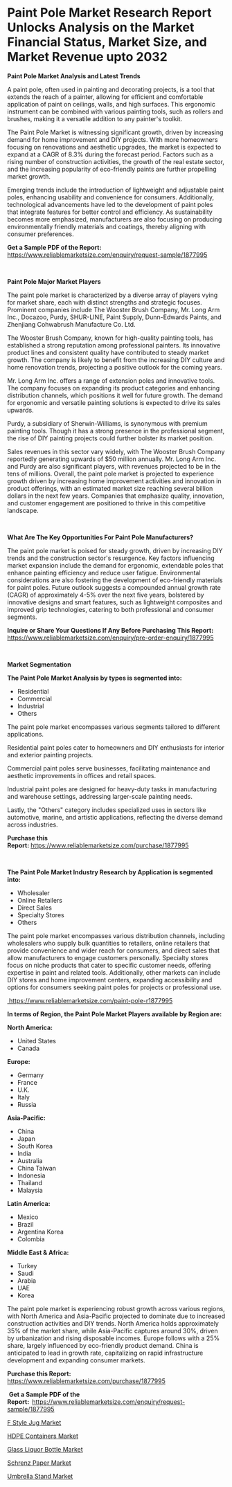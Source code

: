 <p><h1>Paint Pole Market Research Report Unlocks Analysis on the Market Financial Status, Market Size, and Market Revenue upto 2032</h1></p><p><strong>Paint Pole Market Analysis and Latest Trends</strong></p>
<p><p>A paint pole, often used in painting and decorating projects, is a tool that extends the reach of a painter, allowing for efficient and comfortable application of paint on ceilings, walls, and high surfaces. This ergonomic instrument can be combined with various painting tools, such as rollers and brushes, making it a versatile addition to any painter's toolkit.</p><p>The Paint Pole Market is witnessing significant growth, driven by increasing demand for home improvement and DIY projects. With more homeowners focusing on renovations and aesthetic upgrades, the market is expected to expand at a CAGR of 8.3% during the forecast period. Factors such as a rising number of construction activities, the growth of the real estate sector, and the increasing popularity of eco-friendly paints are further propelling market growth. </p><p>Emerging trends include the introduction of lightweight and adjustable paint poles, enhancing usability and convenience for consumers. Additionally, technological advancements have led to the development of paint poles that integrate features for better control and efficiency. As sustainability becomes more emphasized, manufacturers are also focusing on producing environmentally friendly materials and coatings, thereby aligning with consumer preferences.</p></p>
<p><strong>Get a Sample PDF of the Report:&nbsp;</strong> <a href="https://www.reliablemarketsize.com/enquiry/request-sample/1877995?utm_campaign=2115&utm_medium=2&utm_source=Github&utm_content=ia&utm_term=04042025&utm_id=paint-pole">https://www.reliablemarketsize.com/enquiry/request-sample/1877995</a></p>
<p>&nbsp;</p>
<p><strong>Paint Pole Major Market Players</strong></p>
<p><p>The paint pole market is characterized by a diverse array of players vying for market share, each with distinct strengths and strategic focuses. Prominent companies include The Wooster Brush Company, Mr. Long Arm Inc., Docazoo, Purdy, SHUR-LINE, Paint Supply, Dunn-Edwards Paints, and Zhenjiang Cohwabrush Manufacture Co. Ltd. </p><p>The Wooster Brush Company, known for high-quality painting tools, has established a strong reputation among professional painters. Its innovative product lines and consistent quality have contributed to steady market growth. The company is likely to benefit from the increasing DIY culture and home renovation trends, projecting a positive outlook for the coming years.</p><p>Mr. Long Arm Inc. offers a range of extension poles and innovative tools. The company focuses on expanding its product categories and enhancing distribution channels, which positions it well for future growth. The demand for ergonomic and versatile painting solutions is expected to drive its sales upwards.</p><p>Purdy, a subsidiary of Sherwin-Williams, is synonymous with premium painting tools. Though it has a strong presence in the professional segment, the rise of DIY painting projects could further bolster its market position. </p><p>Sales revenues in this sector vary widely, with The Wooster Brush Company reportedly generating upwards of $50 million annually. Mr. Long Arm Inc. and Purdy are also significant players, with revenues projected to be in the tens of millions. Overall, the paint pole market is projected to experience growth driven by increasing home improvement activities and innovation in product offerings, with an estimated market size reaching several billion dollars in the next few years. Companies that emphasize quality, innovation, and customer engagement are positioned to thrive in this competitive landscape.</p></p>
<p>&nbsp;</p>
<p><strong>What Are The Key Opportunities For Paint Pole Manufacturers?</strong></p>
<p><p>The paint pole market is poised for steady growth, driven by increasing DIY trends and the construction sector's resurgence. Key factors influencing market expansion include the demand for ergonomic, extendable poles that enhance painting efficiency and reduce user fatigue. Environmental considerations are also fostering the development of eco-friendly materials for paint poles. Future outlook suggests a compounded annual growth rate (CAGR) of approximately 4-5% over the next five years, bolstered by innovative designs and smart features, such as lightweight composites and improved grip technologies, catering to both professional and consumer segments.</p></p>
<p><strong>Inquire or Share Your Questions If Any Before Purchasing This Report:</strong> <a href="https://www.reliablemarketsize.com/enquiry/pre-order-enquiry/1877995?utm_campaign=2115&utm_medium=2&utm_source=Github&utm_content=ia&utm_term=04042025&utm_id=paint-pole">https://www.reliablemarketsize.com/enquiry/pre-order-enquiry/1877995</a></p>
<p>&nbsp;</p>
<p><strong>Market Segmentation</strong></p>
<p><strong>The Paint Pole Market Analysis by types is segmented into:</strong></p>
<p><ul><li>Residential</li><li>Commercial</li><li>Industrial</li><li>Others</li></ul></p>
<p><p>The paint pole market encompasses various segments tailored to different applications. </p><p>Residential paint poles cater to homeowners and DIY enthusiasts for interior and exterior painting projects. </p><p>Commercial paint poles serve businesses, facilitating maintenance and aesthetic improvements in offices and retail spaces. </p><p>Industrial paint poles are designed for heavy-duty tasks in manufacturing and warehouse settings, addressing larger-scale painting needs.</p><p>Lastly, the "Others" category includes specialized uses in sectors like automotive, marine, and artistic applications, reflecting the diverse demand across industries.</p></p>
<p><strong>Purchase this Report:&nbsp;</strong><a href="https://www.reliablemarketsize.com/purchase/1877995?utm_campaign=2115&utm_medium=2&utm_source=Github&utm_content=ia&utm_term=04042025&utm_id=paint-pole">https://www.reliablemarketsize.com/purchase/1877995</a></p>
<p>&nbsp;</p>
<p><strong>The Paint Pole Market Industry Research by Application is segmented into:</strong></p>
<p><ul><li>Wholesaler</li><li>Online Retailers</li><li>Direct Sales</li><li>Specialty Stores</li><li>Others</li></ul></p>
<p><p>The paint pole market encompasses various distribution channels, including wholesalers who supply bulk quantities to retailers, online retailers that provide convenience and wider reach for consumers, and direct sales that allow manufacturers to engage customers personally. Specialty stores focus on niche products that cater to specific customer needs, offering expertise in paint and related tools. Additionally, other markets can include DIY stores and home improvement centers, expanding accessibility and options for consumers seeking paint poles for projects or professional use.</p></p>
<p><a href="https://www.reliablemarketsize.com/paint-pole-r1877995?utm_campaign=2115&utm_medium=2&utm_source=Github&utm_content=ia&utm_term=04042025&utm_id=paint-pole">&nbsp;https://www.reliablemarketsize.com/paint-pole-r1877995</a></p>
<p><strong>In terms of Region, the Paint Pole Market Players available by Region are:</strong></p>
<p>
    <p> <strong> North America: </strong>
        <ul>
            <li>United States</li>
            <li>Canada</li>
        </ul>
        </p> 
    <p> <strong> Europe: </strong>
        <ul>
            <li>Germany</li>
            <li>France</li>
            <li>U.K.</li>
            <li>Italy</li>
            <li>Russia</li>
        </ul>
        </p> 
    <p> <strong> Asia-Pacific: </strong>
        <ul>
            <li>China</li>
            <li>Japan</li>
            <li>South Korea</li>
            <li>India</li>
            <li>Australia</li>
            <li>China Taiwan</li>
            <li>Indonesia</li>
            <li>Thailand</li>
            <li>Malaysia</li>
        </ul>
        </p> 
    <p> <strong> Latin America: </strong>
        <ul>
            <li>Mexico</li>
            <li>Brazil</li>
            <li>Argentina Korea</li>
            <li>Colombia</li>
        </ul>
        </p> 
    <p> <strong> Middle East & Africa: </strong>
        <ul>
            <li>Turkey</li>
            <li>Saudi</li>
            <li>Arabia</li>
            <li>UAE</li>
            <li>Korea</li>
        </ul>
    </p>
    </p>
<p><p>The paint pole market is experiencing robust growth across various regions, with North America and Asia-Pacific projected to dominate due to increased construction activities and DIY trends. North America holds approximately 35% of the market share, while Asia-Pacific captures around 30%, driven by urbanization and rising disposable incomes. Europe follows with a 25% share, largely influenced by eco-friendly product demand. China is anticipated to lead in growth rate, capitalizing on rapid infrastructure development and expanding consumer markets.</p></p>
<p><strong>Purchase this Report: </strong><a href="https://www.reliablemarketsize.com/purchase/1877995?utm_campaign=2115&utm_medium=2&utm_source=Github&utm_content=ia&utm_term=04042025&utm_id=paint-pole">https://www.reliablemarketsize.com/purchase/1877995</a></p>
<p>&nbsp;<strong>Get a Sample PDF of the Report:&nbsp;&nbsp;</strong><a href="https://www.reliablemarketsize.com/enquiry/request-sample/1877995?utm_campaign=2115&utm_medium=2&utm_source=Github&utm_content=ia&utm_term=04042025&utm_id=paint-pole">https://www.reliablemarketsize.com/enquiry/request-sample/1877995</a></p>
<p><strong></strong></p>
<p><p><a href="https://github.com/laroybarrize/Market-Research-Report-List-1/blob/main/f-style-jug-market.md?utm_campaign=2115&utm_medium=2&utm_source=Github&utm_content=ia&utm_term=04042025&utm_id=paint-pole">F Style Jug Market</a></p><p><a href="https://github.com/guzmabugbyf1/Market-Research-Report-List-1/blob/main/hdpe-containers-market.md?utm_campaign=2115&utm_medium=2&utm_source=Github&utm_content=ia&utm_term=04042025&utm_id=paint-pole">HDPE Containers Market</a></p><p><a href="https://github.com/melascalbirp/Market-Research-Report-List-1/blob/main/glass-liquor-bottle-market.md?utm_campaign=2115&utm_medium=2&utm_source=Github&utm_content=ia&utm_term=04042025&utm_id=paint-pole">Glass Liquor Bottle Market</a></p><p><a href="https://github.com/waackheidtn5/Market-Research-Report-List-1/blob/main/schrenz-paper-market.md?utm_campaign=2115&utm_medium=2&utm_source=Github&utm_content=ia&utm_term=04042025&utm_id=paint-pole">Schrenz Paper Market</a></p><p><a href="https://github.com/gallatannyv6/Market-Research-Report-List-1/blob/main/umbrella-stand-market.md?utm_campaign=2115&utm_medium=2&utm_source=Github&utm_content=ia&utm_term=04042025&utm_id=paint-pole">Umbrella Stand Market</a></p></p>